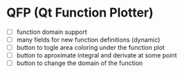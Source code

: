 # QFP (Qt Function Plotter)

- [ ] function domain support
- [ ] many fields for new function definitions (dynamic)
- [ ] button to togle area coloring under the function plot
- [ ] button to aproximate integral and derivate at some point
- [ ] button to change the domain of the function
